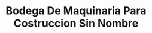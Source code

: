 ---
title: "Bodega De Maquinaria Para Costruccion Sin Nombre"
url: /malinalco/bodega-de-maquinaria-para-costruccion-sin-nombre/
shop: comercio
---